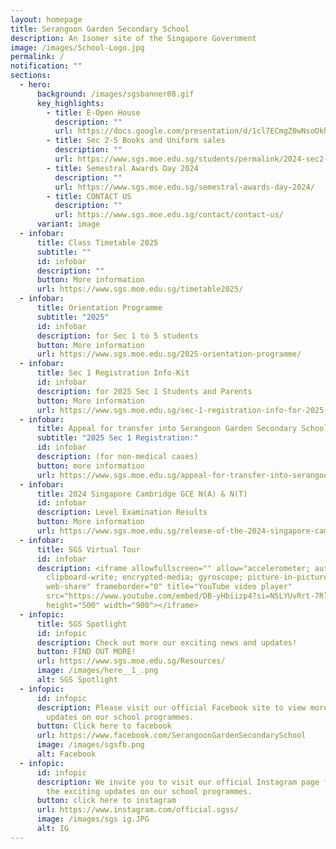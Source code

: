 ```yaml
---
layout: homepage
title: Serangoon Garden Secondary School
description: An Isomer site of the Singapore Government
image: /images/School-Logo.jpg
permalink: /
notification: ""
sections:
  - hero:
      background: /images/sgsbanner08.gif
      key_highlights:
        - title: E-Open House
          description: ""
          url: https://docs.google.com/presentation/d/1cl7ECmgZ0wNsoOkh_PLSxNTQYTrp8KyfyWbcrYvSggw/pub?start=true&loop=false&delayms=3000
        - title: Sec 2-5 Books and Uniform sales
          description: ""
          url: https://www.sgs.moe.edu.sg/students/permalink/2024-sec2-sec5-books-uniform-sales/
        - title: Semestral Awards Day 2024
          description: ""
          url: https://www.sgs.moe.edu.sg/semestral-awards-day-2024/
        - title: CONTACT US
          description: ""
          url: https://www.sgs.moe.edu.sg/contact/contact-us/
      variant: image
  - infobar:
      title: Class Timetable 2025
      subtitle: ""
      id: infobar
      description: ""
      button: More information
      url: https://www.sgs.moe.edu.sg/timetable2025/
  - infobar:
      title: Orientation Programme
      subtitle: "2025"
      id: infobar
      description: for Sec 1 to 5 students
      button: More information
      url: https://www.sgs.moe.edu.sg/2025-orientation-programme/
  - infobar:
      title: Sec 1 Registration Info-Kit
      id: infobar
      description: for 2025 Sec 1 Students and Parents
      button: More information
      url: https://www.sgs.moe.edu.sg/sec-1-registration-info-for-2025-sec-1-students-and-parents/
  - infobar:
      title: Appeal for transfer into Serangoon Garden Secondary School
      subtitle: "2025 Sec 1 Registration:"
      id: infobar
      description: (for non-medical cases)
      button: more information
      url: https://www.sgs.moe.edu.sg/appeal-for-transfer-into-serangoon-garden-secondary-school-for-non-medical-cases/
  - infobar:
      title: 2024 Singapore Cambridge GCE N(A) & N(T)
      id: infobar
      description: Level Examination Results
      button: More information
      url: https://www.sgs.moe.edu.sg/release-of-the-2024-singapore-cambridge-gce-n-a-n-t-level-examination-results-16-december-2024/
  - infobar:
      title: SGS Virtual Tour
      id: infobar
      description: <iframe allowfullscreen="" allow="accelerometer; autoplay;
        clipboard-write; encrypted-media; gyroscope; picture-in-picture;
        web-share" frameborder="0" title="YouTube video player"
        src="https://www.youtube.com/embed/DB-yHbiizp4?si=N5LYUvRrt-7Rli8r&controls=0"
        height="500" width="900"></iframe>
  - infopic:
      title: SGS Spotlight
      id: infopic
      description: Check out more our exciting news and updates!
      button: FIND OUT MORE!
      url: https://www.sgs.moe.edu.sg/Resources/
      image: /images/here__1_.png
      alt: SGS Spotlight
  - infopic:
      id: infopic
      description: Please visit our official Facebook site to view more exciting
        updates on our school programmes.
      button: Click here to facebook
      url: https://www.facebook.com/SerangoonGardenSecondarySchool
      image: /images/sgsfb.png
      alt: Facebook
  - infopic:
      id: infopic
      description: We invite you to visit our official Instagram page for a glimpse of
        the exciting updates on our school programmes.
      button: click here to instagram
      url: https://www.instagram.com/official.sgss/
      image: /images/sgs ig.JPG
      alt: IG
---
```


